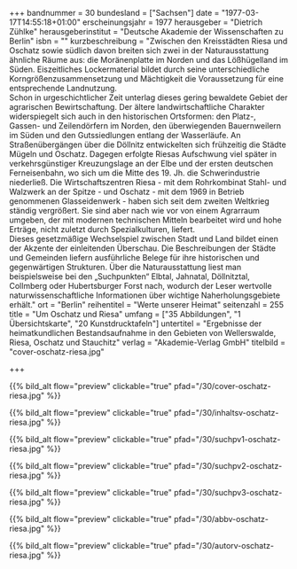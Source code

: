 +++
bandnummer = 30
bundesland = ["Sachsen"]
date = "1977-03-17T14:55:18+01:00"
erscheinungsjahr = 1977
herausgeber = "Dietrich Zühlke"
herausgeberinstitut = "Deutsche Akademie der Wissenschaften zu Berlin"
isbn = ""
kurzbeschreibung = "Zwischen den Kreisstädten Riesa und Oschatz sowie südlich davon breiten sich zwei in der Naturausstattung ähnliche Räume aus: die Moränenplatte im Norden und das Lößhügelland im Süden. Eiszeitliches Lockermaterial bildet durch seine unterschiedliche Korngrößenzusammensetzung und Mächtigkeit die Voraussetzung für eine entsprechende Landnutzung. <br> Schon in urgeschichtlicher Zeit unterlag dieses gering bewaldete Gebiet der agrarischen Bewirtschaftung. Der ältere landwirtschaftliche Charakter widerspiegelt sich auch in den historischen Ortsformen: den Platz-, Gassen- und Zeilendörfern im Norden, den überwiegenden Bauernweilern im Süden und den Gutssiedlungen entlang der Wasserläufe. An Straßenübergängen über die Döllnitz entwickelten sich frühzeitig die Städte Mügeln und Oschatz. Dagegen erfolgte Riesas Aufschwung viel später in verkehrsgünstiger Kreuzungslage an der Elbe und der ersten deutschen Ferneisenbahn, wo sich um die Mitte des 19. Jh. die Schwerindustrie niederließ. Die Wirtschaftszentren Riesa - mit dem Rohrkombinat Stahl- und Walzwerk an der Spitze - und Oschatz - mit dem 1969 in Betrieb genommenen Glasseidenwerk - haben sich seit dem zweiten Weltkrieg ständig vergrößert. Sie sind aber nach wie vor von einem Agrarraum umgeben, der mit modernen technischen Mitteln bearbeitet wird und hohe Erträge, nicht zuletzt durch Spezialkulturen, liefert.  <br> Dieses gesetzmäßige Wechselspiel zwischen Stadt und Land bildet einen der Akzente der einleitenden Überschau. Die Beschreibungen der Städte und Gemeinden liefern ausführliche Belege für ihre historischen und gegenwärtigen Strukturen. Über die Naturausstattung liest man beispielsweise bei den „Suchpunkten“ Elbtal, Jahnatal, Döllnitztal, Collmberg oder Hubertsburger Forst nach, wodurch der Leser wertvolle naturwissenschaftliche Informationen über wichtige Naherholungsgebiete erhält."
ort = "Berlin"
reihentitel = "Werte unserer Heimat"
seitenzahl = 255
title = "Um Oschatz und Riesa"
umfang = ["35 Abbildungen", "1 Übersichtskarte", "20 Kunstdrucktafeln"]
untertitel = "Ergebnisse der heimatkundlichen Bestandsaufnahme in den Gebieten von Wellerswalde, Riesa, Oschatz und Stauchitz"
verlag = "Akademie-Verlag GmbH"
titelbild = "cover-oschatz-riesa.jpg"

+++

{{% bild_alt flow="preview" clickable="true" pfad="/30/cover-oschatz-riesa.jpg"   %}}

{{% bild_alt flow="preview" clickable="true" pfad="/30/inhaltsv-oschatz-riesa.jpg"   %}}

{{% bild_alt flow="preview" clickable="true" pfad="/30/suchpv1-oschatz-riesa.jpg"   %}}

{{% bild_alt flow="preview" clickable="true" pfad="/30/suchpv2-oschatz-riesa.jpg"   %}}

{{% bild_alt flow="preview" clickable="true" pfad="/30/suchpv3-oschatz-riesa.jpg"   %}}

{{% bild_alt flow="preview" clickable="true" pfad="/30/abbv-oschatz-riesa.jpg"   %}}

{{% bild_alt flow="preview" clickable="true" pfad="/30/autorv-oschatz-riesa.jpg"   %}}
